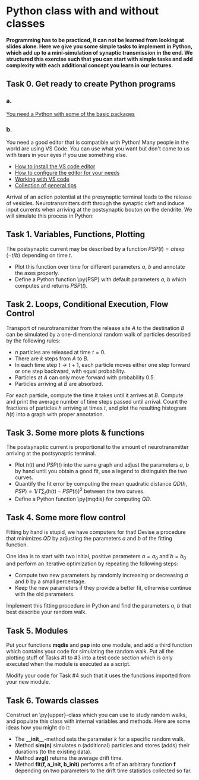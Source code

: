 # Python class with and without classes 

**Programming has to be practiced, it can not be learned from looking at slides alone. Here we give you some simple tasks to implement in Python, which add up to a mini-simulation of synaptic transmission in the end. We structured this exercise such that you can start with simple tasks and add complexity with each additional concept you learn in our lectures.**


## Task 0. Get ready to create Python programs

### a.
[You need a Python with some of the basic packages](https://davrot.github.io/pytutorial/workflow/python_pure/)

### b.
You need a good editor that is compatible with Python! Many people in the world are using VS Code. You can use what you want but don't come to us with tears in your eyes if you use something else.

* [How to install the VS code editor](https://davrot.github.io/pytutorial/workflow/vscode_install/)
* [How to configure the editor for your needs](https://davrot.github.io/pytutorial/workflow/vscode_config/)
* [Working with VS code](https://davrot.github.io/pytutorial/workflow/vscode_interactive/)
* [Collection of general tips](https://davrot.github.io/pytutorial/workflow/microsoft_tutorials/)

Arrival of an action potential at the presynaptic terminal leads to the release of vesicles. Neurotransmitters drift through the synaptic cleft and induce input currents when arriving at the postsynaptic bouton on the dendrite. We will simulate this process in Python:

## Task 1. Variables, Functions, Plotting
The postsynaptic current may be described by a function $PSP(t) = at\exp(-t/b)$ depending on time $t$.
* Plot this function over time for different parameters $a$, $b$ and annotate the axes properly.
* Define a Python function \py{PSP} with default parameters $a$, $b$ which computes and returns $PSP(t)$.

## Task 2. Loops, Conditional Execution, Flow Control
Transport of neurotransmitter from the release site $A$ to the destination $B$ can be simulated by a one-dimensional random walk of particles described by the following rules:


* $n$ particles are released at time $t=0$.
* There are $k$ steps from $A$ to $B$.
* In each time step $t \rightarrow t+1$, each particle moves either one step forward or one step backward, with equal probability.
* Particles at $A$ can only move forward with probability $0.5$.
* Particles arriving at $B$ are absorbed.

For each particle, compute the time it takes until it arrives at $B$. Compute and print the average number of time steps passed until arrival. Count the fractions of particles $h$ arriving at times $t$, and plot the resulting histogram $h(t)$ into a graph with proper annotation. 


## Task 3. Some more plots \& functions

The postsynaptic current is proportional to the amount of neurotransmitter arriving at the postsynaptic terminal.

* Plot $h(t)$ and $PSP(t)$ into the same graph and adjust the parameters $a$, $b$ by hand until you obtain a good fit, use a legend to distinguish the two curves.
* Quantify the fit error by computing the mean quadratic distance $QD(h, PSP) = 1/T \sum_t (h(t)-PSP(t))^2$ between the two curves.
* Define a Python function \py{mqdis} for computing $QD$.

## Task 4. Some more flow control

Fitting by hand is stupid, we have computers for that! Devise a procedure that minimizes $QD$ by adjusting the parameters $a$ and $b$ of the fitting function.

One idea is to start with two initial, positive parameters $a=a_0$ and $b=b_0$ and perform an iterative optimization by repeating the following steps: 

* Compute two new parameters by randomly increasing or decreasing $a$ and $b$ by a small percentage.
* Keep the new parameters if they provide a better fit, otherwise continue with the old parameters.

Implement this fitting procedure in Python and find the parameters $a$, $b$ that best describe your random walk.

## Task 5. Modules 
Put your functions **mqdis** and **psp** into one module, and add a third function which contains your code for simulating the random walk. Put all the plotting stuff of Tasks \#1 to \#3 into a test code section which is only executed when the module is executed as a script.

Modify your code for Task \#4 such that it uses the functions imported from your new module.

## Task 6. Towards classes

Construct an \py{upper}-class which you can use to study random walks, and populate this class with internal variables and methods. Here are some ideas how you might do it:

* The **\_\_init\_\_**-method sets the parameter $k$ for a specific random walk.
* Method **sim(n)** simulates $n$ (additional) particles and stores (adds) their durations (to the existing data).
* Method **avg()** returns the average drift time.
* Method **fit(f, a\_init, b\_init)** performs a fit of an arbitrary function **f** depending on two parameters to the drift time statistics collected so far.



